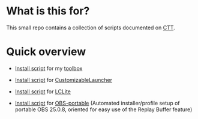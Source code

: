 # What is this for?
This small repo contains a collection of scripts documented on [CTT](https://dsc.gg/CTT).
# Quick overview
- [Install script](https://github.com/couleur-tweak-tips/utils/blob/main/InstallToolbox.ps1) for my [toolbox](https://github.com/couleurm/couleurstoolbox)

- [Install script](https://github.com/couleur-tweak-tips/utils/blob/main/CLinstall.ps1) for [CustomizableLauncher](https://github.com/couleur-tweak-tips/utils/blob/main/CLinstall.ps1)

- [Install script](https://github.com/couleur-tweak-tips/utils/blob/main/LCLiteSetup.ps1) for [LCLite](https://github.com/Aetopia/Lunar-Client-Lite-Launcher)

- [Install script](https://github.com/couleur-tweak-tips/utils/blob/main/InstallOBSportable.ps1) for [OBS-portable](https://github.com/couleurm/obs-portable) (Automated installer/profile setup of portable OBS 25.0.8, oriented for easy use of the Replay Buffer feature)
